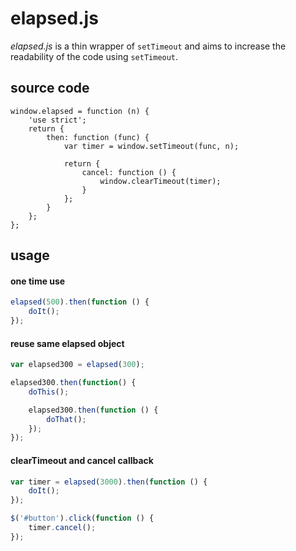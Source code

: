 elapsed.js
==========

*elapsed.js* is a thin wrapper of `setTimeout` and aims to increase the readability of the code using `setTimeout`.

source code
-----------

```
window.elapsed = function (n) {
    'use strict';
    return {
        then: function (func) {
            var timer = window.setTimeout(func, n);

            return {
                cancel: function () {
                    window.clearTimeout(timer);
                }
            };
        }
    };
};
```

usage
-----

#### one time use
```javascript
elapsed(500).then(function () {
    doIt();
});
```

#### reuse same elapsed object
```javascript
var elapsed300 = elapsed(300);

elapsed300.then(function() {
    doThis();

    elapsed300.then(function () {
        doThat();
    });
});
```

#### clearTimeout and cancel callback
```javascript
var timer = elapsed(3000).then(function () {
    doIt();
});

$('#button').click(function () {
    timer.cancel();
});
```
